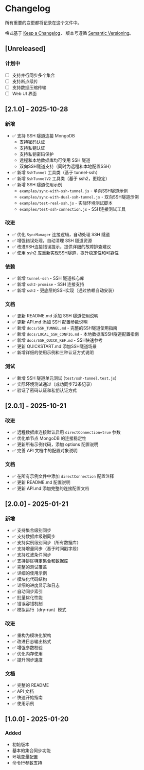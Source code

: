 # Changelog

所有重要的变更都将记录在这个文件中。

格式基于 [Keep a Changelog](https://keepachangelog.com/zh-CN/1.0.0/)，
版本号遵循 [Semantic Versioning](https://semver.org/lang/zh-CN/)。

## [Unreleased]

### 计划中
- [ ] 支持并行同步多个集合
- [ ] 支持断点续传
- [ ] 支持数据压缩传输
- [ ] Web UI 界面

## [2.1.0] - 2025-10-28

### 新增
- ✅ 支持 SSH 隧道连接 MongoDB
  - 支持密码认证
  - 支持私钥认证
  - 支持私钥密码保护
  - 远程和本地数据库均可使用 SSH 隧道
  - 双向SSH隧道支持（同时为远程和本地配置SSH）
- ✅ 新增 `SshTunnel` 工具类（基于 tunnel-ssh）
- ✅ 新增 `SshTunnelV2` 工具类（基于 ssh2，更稳定）
- ✅ 新增 SSH 隧道使用示例
  - `examples/sync-with-ssh-tunnel.js` - 单向SSH隧道示例
  - `examples/sync-with-dual-ssh-tunnel.js` - 双向SSH隧道示例
  - `examples/test-real-ssh.js` - 实际环境测试脚本
  - `examples/test-ssh-connection.js` - SSH连接测试工具

### 改进
- ✅ 优化 `SyncManager` 连接逻辑，自动处理 SSH 隧道
- ✅ 增强错误处理，自动清理 SSH 隧道资源
- ✅ 改进SSH连接错误提示，提供详细的故障排查建议
- ✅ 使用 ssh2 库重新实现SSH隧道，提升稳定性和可靠性

### 依赖
- ✅ 新增 `tunnel-ssh` - SSH 隧道核心库
- ✅ 新增 `ssh2-promise` - SSH 连接支持
- ✅ 新增 `ssh2` - 更底层的SSH实现（通过依赖自动安装）

### 文档
- ✅ 更新 README.md 添加 SSH 隧道使用说明
- ✅ 更新 API.md 添加 SSH 配置参数说明
- ✅ 新增 `docs/SSH_TUNNEL.md` - 完整的SSH隧道使用指南
- ✅ 新增 `docs/LOCAL_SSH_CONFIG.md` - 本地数据库SSH隧道配置指南
- ✅ 新增 `docs/SSH_QUICK_REF.md` - SSH快速参考
- ✅ 更新 QUICKSTART.md 添加SSH隧道场景
- ✅ 新增详细的使用示例和三种认证方式说明

### 测试
- ✅ 新增 SSH 隧道单元测试 (`test/ssh-tunnel.test.js`)
- ✅ 实际环境测试通过（成功同步72条记录）
- ✅ 验证了密码认证和私钥认证方式

## [2.0.1] - 2025-10-21

### 改进
- ✅ 远程数据库连接默认启用 `directConnection=true` 参数
- ✅ 优化单节点 MongoDB 的连接稳定性
- ✅ 更新所有示例代码，添加 options 配置说明
- ✅ 完善 API 文档中的配置对象说明

### 文档
- ✅ 在所有示例文件中添加 `directConnection` 配置注释
- ✅ 更新 README.md 配置说明
- ✅ 更新 API.md 添加完整的连接配置文档

## [2.0.0] - 2025-01-21

### 新增
- ✅ 支持集合级别同步
- ✅ 支持数据库级别同步
- ✅ 支持实例级别同步（所有数据库）
- ✅ 支持增量同步（基于时间戳字段）
- ✅ 支持过滤条件同步
- ✅ 支持排除特定集合和数据库
- ✅ 完整的测试覆盖
- ✅ 详细的使用示例
- ✅ 模块化代码结构
- ✅ 详细的进度显示和日志
- ✅ 自动同步索引
- ✅ 批量优化性能
- ✅ 错误容错机制
- ✅ 模拟运行（dry-run）模式

### 改进
- ✅ 重构为模块化架构
- ✅ 改进日志输出格式
- ✅ 增强参数校验
- ✅ 优化内存使用
- ✅ 提升同步速度

### 文档
- ✅ 完整的 README
- ✅ API 文档
- ✅ 快速开始指南
- ✅ 使用示例

## [1.0.0] - 2025-01-20

### Added
- 初始版本
- 基本的集合同步功能
- 环境变量配置
- 命令行参数支持
